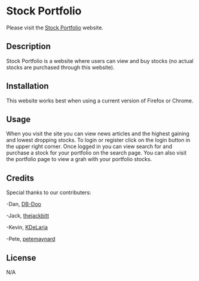 # Stock Portfolio

Please visit the [Stock Portfolio](https://stock-portfolio-app-0d5fa262dd91.herokuapp.com/) website.

## Description
Stock Portfolio is a website where users can view and buy stocks \(no actual stocks are purchased through this website\).

## Installation

This website works best when using a current version of Firefox or Chrome.

## Usage

When you visit the site you can view news articles and the highest gaining and lowest dropping stocks. To login or register click on the login button in the upper right corner. Once logged in you can view search for and purchase a stock for your portfolio on the search page.  You can also visit the portfolio page to view a grah with your portfolio stocks.
<!-- ![homepage](./public/images/screenshot1.jpg)

When you visit the site you can click on the "read more" button to view the pets that are available for adoption.
 
![search page](./public/images/screenshot2.png)

![portfolio page](./public/images/screenshot3.jpg)

When you click the "Sign Up" a signup page will appear and you will be able to enter your email and password. Once you have entered your information you can  click on the "Sign Up button to register your account.  You will be prompted with a few questions about your pet preferences.  -->

## Credits
Special thanks to our contributers:

-Dan, [DB-Doo](https://github.com/DB-Doo)

-Jack, [thejackbitt](https://github.com/thejackbitt)

-Kevin, [KDeLaria](https://github.com/KDeLaria)

-Pete, [petemaynard](https://github.com/petemaynard)

## License
N/A
